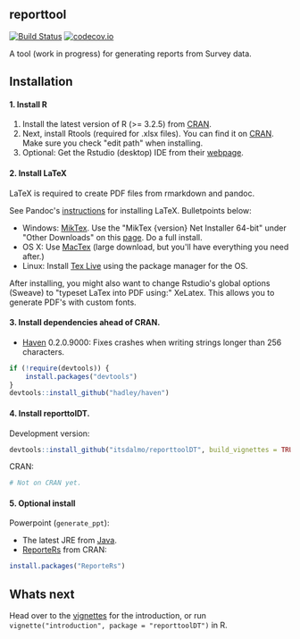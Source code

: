 <!-- README.md is generated from README.Rmd. Please edit that file -->
reporttool
----------

[![Build Status](https://travis-ci.org/itsdalmo/reporttoolDT.svg?branch=master)](https://travis-ci.org/itsdalmo/reporttoolDT) [![codecov.io](http://codecov.io/github/itsdalmo/reporttoolDT/coverage.svg?branch=master)](http://codecov.io/github/itsdalmo/reporttoolDT?branch=master)

A tool (work in progress) for generating reports from Survey data.

Installation
------------

#### 1. Install R

1.  Install the latest version of R (&gt;= 3.2.5) from [CRAN](https://cran.r-project.org/).
2.  Next, install Rtools (required for .xlsx files). You can find it on [CRAN](https://cran.r-project.org/bin/windows/Rtools/). Make sure you check "edit path" when installing.
3.  Optional: Get the Rstudio (desktop) IDE from their [webpage](https://www.rstudio.com/products/rstudio/download/).

#### 2. Install LaTeX

LaTeX is required to create PDF files from rmarkdown and pandoc.

See Pandoc's [instructions](http://pandoc.org/installing.html) for installing LaTeX. Bulletpoints below:

-   Windows: [MikTex](http://miktex.org/). Use the "MikTex {version} Net Installer 64-bit" under "Other Downloads" on this [page](http://miktex.org/download). Do a full install.
-   OS X: Use [MacTex](https://tug.org/mactex/) (large download, but you'll have everything you need after.)
-   Linux: Install [Tex Live](http://www.tug.org/texlive/) using the package manager for the OS.

After installing, you might also want to change Rstudio's global options (Sweave) to "typeset LaTex into PDF using:" XeLatex. This allows you to generate PDF's with custom fonts.

#### 3. Install dependencies ahead of CRAN.

-   [Haven](https://github.com/hadley/haven) 0.2.0.9000: Fixes crashes when writing strings longer than 256 characters.

``` r
if (!require(devtools)) {
    install.packages("devtools")
}
devtools::install_github("hadley/haven")
```

#### 4. Install reporttolDT.

Development version:

``` r
devtools::install_github("itsdalmo/reporttoolDT", build_vignettes = TRUE)
```

CRAN:

``` r
# Not on CRAN yet.
```

#### 5. Optional install

Powerpoint (`generate_ppt`):

-   The latest JRE from [Java](http://www.oracle.com/technetwork/java/javase/downloads/jre8-downloads-2133155.html).
-   [ReporteRs](https://github.com/davidgohel/ReporteRs) from CRAN:

``` r
install.packages("ReporteRs")
```

Whats next
----------

Head over to the [vignettes](https://github.com/itsdalmo/reporttoolDT/tree/master/vignettes) for the introduction, or run `vignette("introduction", package = "reporttoolDT")` in R.
